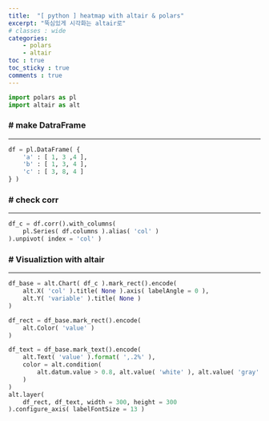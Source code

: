 ```yaml
---
title:  "[ python ] heatmap with altair & polars"
excerpt: "뚝심있게 시각화는 altair로"
# classes : wide
categories:
    - polars
    - altair
toc : true
toc_sticky : true
comments : true
---
```


```python
import polars as pl
import altair as alt
```

### # make DatraFrame
---


```python
df = pl.DataFrame( { 
    'a' : [ 1, 3 ,4 ], 
    'b' : [ 1, 3, 4 ],
    'c' : [ 3, 8, 4 ]
} )
```

### # check corr
___


```python
df_c = df.corr().with_columns(
    pl.Series( df.columns ).alias( 'col' )
).unpivot( index = 'col' )
```

### # Visualiztion with altair
___


```python
df_base = alt.Chart( df_c ).mark_rect().encode(
    alt.X( 'col' ).title( None ).axis( labelAngle = 0 ), 
    alt.Y( 'variable' ).title( None )
)

df_rect = df_base.mark_rect().encode(
    alt.Color( 'value' )
)

df_text = df_base.mark_text().encode(
    alt.Text( 'value' ).format( ',.2%' ), 
    color = alt.condition( 
        alt.datum.value > 0.8, alt.value( 'white' ), alt.value( 'gray' ) 
    )
)
alt.layer( 
    df_rect, df_text, width = 300, height = 300 
).configure_axis( labelFontSize = 13 )
```





<style>
  #altair-viz-1e8e3cf225a04ad28dc2084629771656.vega-embed {
    width: 100%;
    display: flex;
  }

  #altair-viz-1e8e3cf225a04ad28dc2084629771656.vega-embed details,
  #altair-viz-1e8e3cf225a04ad28dc2084629771656.vega-embed details summary {
    position: relative;
  }
</style>
<div id="altair-viz-1e8e3cf225a04ad28dc2084629771656"></div>
<script type="text/javascript">
  var VEGA_DEBUG = (typeof VEGA_DEBUG == "undefined") ? {} : VEGA_DEBUG;
  (function(spec, embedOpt){
    let outputDiv = document.currentScript.previousElementSibling;
    if (outputDiv.id !== "altair-viz-1e8e3cf225a04ad28dc2084629771656") {
      outputDiv = document.getElementById("altair-viz-1e8e3cf225a04ad28dc2084629771656");
    }

    const paths = {
      "vega": "https://cdn.jsdelivr.net/npm/vega@5?noext",
      "vega-lib": "https://cdn.jsdelivr.net/npm/vega-lib?noext",
      "vega-lite": "https://cdn.jsdelivr.net/npm/vega-lite@5.20.1?noext",
      "vega-embed": "https://cdn.jsdelivr.net/npm/vega-embed@6?noext",
    };

    function maybeLoadScript(lib, version) {
      var key = `${lib.replace("-", "")}_version`;
      return (VEGA_DEBUG[key] == version) ?
        Promise.resolve(paths[lib]) :
        new Promise(function(resolve, reject) {
          var s = document.createElement('script');
          document.getElementsByTagName("head")[0].appendChild(s);
          s.async = true;
          s.onload = () => {
            VEGA_DEBUG[key] = version;
            return resolve(paths[lib]);
          };
          s.onerror = () => reject(`Error loading script: ${paths[lib]}`);
          s.src = paths[lib];
        });
    }

    function showError(err) {
      outputDiv.innerHTML = `<div class="error" style="color:red;">${err}</div>`;
      throw err;
    }

    function displayChart(vegaEmbed) {
      vegaEmbed(outputDiv, spec, embedOpt)
        .catch(err => showError(`Javascript Error: ${err.message}<br>This usually means there's a typo in your chart specification. See the javascript console for the full traceback.`));
    }

    if(typeof define === "function" && define.amd) {
      requirejs.config({paths});
      let deps = ["vega-embed"];
      require(deps, displayChart, err => showError(`Error loading script: ${err.message}`));
    } else {
      maybeLoadScript("vega", "5")
        .then(() => maybeLoadScript("vega-lite", "5.20.1"))
        .then(() => maybeLoadScript("vega-embed", "6"))
        .catch(showError)
        .then(() => displayChart(vegaEmbed));
    }
  })({"config": {"view": {"continuousWidth": 300, "continuousHeight": 300}, "axis": {"labelFontSize": 13}}, "layer": [{"mark": {"type": "rect"}, "encoding": {"color": {"field": "value", "type": "quantitative"}, "x": {"axis": {"labelAngle": 0}, "field": "col", "title": null, "type": "nominal"}, "y": {"field": "variable", "title": null, "type": "nominal"}}}, {"mark": {"type": "text"}, "encoding": {"color": {"condition": {"test": "(datum.value > 0.8)", "value": "white"}, "value": "gray"}, "text": {"field": "value", "format": ",.2%", "type": "quantitative"}, "x": {"axis": {"labelAngle": 0}, "field": "col", "title": null, "type": "nominal"}, "y": {"field": "variable", "title": null, "type": "nominal"}}}], "data": {"name": "data-2fb14dc0c9c76cea61193ac53700856c"}, "height": 300, "width": 300, "$schema": "https://vega.github.io/schema/vega-lite/v5.20.1.json", "datasets": {"data-2fb14dc0c9c76cea61193ac53700856c": [{"col": "a", "variable": "a", "value": 1.0}, {"col": "b", "variable": "a", "value": 1.0}, {"col": "c", "variable": "a", "value": 0.37115374447904514}, {"col": "a", "variable": "b", "value": 1.0}, {"col": "b", "variable": "b", "value": 1.0}, {"col": "c", "variable": "b", "value": 0.37115374447904514}, {"col": "a", "variable": "c", "value": 0.37115374447904514}, {"col": "b", "variable": "c", "value": 0.37115374447904514}, {"col": "c", "variable": "c", "value": 0.9999999999999998}]}}, {"mode": "vega-lite"});
</script>


